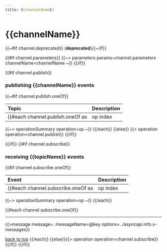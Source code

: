 ```yaml
---
title: {{channelName}}
---
```


# {{channelName}}
{{~#if channel.deprecated}} (**deprecated**){{~/if}}

{{#if channel.parameters}}
{{~> parameters params=channel.parameters channelName=channelName ~}}
{{/if}}

{{#if channel.publish}}

### publishing {{channelName}} events
{{~#if channel.publish.oneOf}}

| Topic | Description |
| :---- | :---------- |
{{#each channel.publish.oneOf as |op index| }}
{{~> operationSummary operation=op ~}}
{{/each}}
{{else}}
{{> operation operation=channel.publish}}
{{/if}}

{{/if}}
{{#if channel.subscribe}}

### receiving {{topicName}} events
{{#if channel.subscribe.oneOf}}

| Event | Description |
| :---- | :---------- |
{{#each channel.subscribe.oneOf as |op index|}}
{{~> operationSummary operation=op ~}}
{{/each}}

{{#each channel.subscribe.oneOf}}

---
{{>message message=. messageName=@key options=../asyncapi.info.x-messages}}

[back to top](#)
{{/each}}
{{else}}{{> operation operation=channel.subscribe}}{{/if}}
{{/if}}
